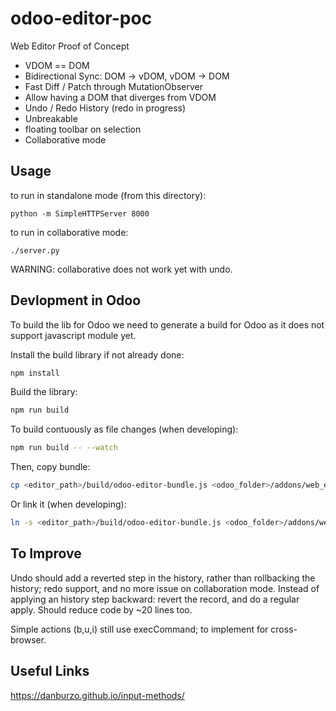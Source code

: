 # odoo-editor-poc

Web Editor Proof of Concept

- VDOM == DOM
- Bidirectional Sync: DOM -> vDOM, vDOM -> DOM
- Fast Diff / Patch through MutationObserver
- Allow having a DOM that diverges from VDOM
- Undo / Redo History (redo in progress)
- Unbreakable
- floating toolbar on selection
- Collaborative mode


Usage
-----

to run in standalone mode (from this directory):

    python -m SimpleHTTPServer 8000


to run in collaborative mode:

    ./server.py

WARNING: collaborative does not work yet with undo.

Devlopment in Odoo
------------------

To build the lib for Odoo we need to generate a build for Odoo as it does not support javascript module
yet.

Install the build library if not already done:
```bash
npm install
```

Build the library:
```bash
npm run build
```
To build contuously as file changes (when developing):
```bash
npm run build -- --watch
```

Then, copy bundle:
```bash
cp <editor_path>/build/odoo-editor-bundle.js <odoo_folder>/addons/web_editor/static/src/js/editor/odoo-editor.js
```
Or link it (when developing):
```bash
ln -s <editor_path>/build/odoo-editor-bundle.js <odoo_folder>/addons/web_editor/static/src/js/editor/odoo-editor.js
```

To Improve
----------

Undo should add a reverted step in the history, rather than rollbacking the history; redo support, and
no more issue on collaboration mode. Instead of applying an history step backward: revert the record, and
do a regular apply. Should reduce code by ~20 lines too.

Simple actions (b,u,i) still use execCommand; to implement for cross-browser.

Useful Links
------------

https://danburzo.github.io/input-methods/
